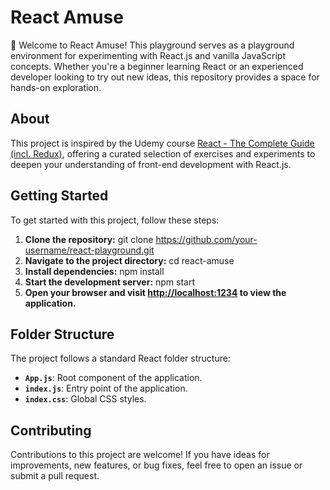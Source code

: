 # React Amuse
:construction:
Welcome to React Amuse! This playground serves as a playground environment for experimenting with React.js and vanilla JavaScript concepts. Whether you're a beginner learning React or an experienced developer looking to try out new ideas, this repository provides a space for hands-on exploration.

## About

This project is inspired by the Udemy course [React - The Complete Guide (incl. Redux)](https://www.udemy.com/course/react-the-complete-guide-incl-redux/learn/lecture/38345146#overview), offering a curated selection of exercises and experiments to deepen your understanding of front-end development with React.js.

## Getting Started
To get started with this project, follow these steps:

1. **Clone the repository:**
   git clone https://github.com/your-username/react-playground.git
2. **Navigate to the project directory:**
   cd react-amuse
3. **Install dependencies:**
   npm install
4. **Start the development server:**
   npm start
5. **Open your browser and visit [http://localhost:1234](http://localhost:1234) to view the application.**

## Folder Structure

The project follows a standard React folder structure:

- **`App.js`**: Root component of the application.
- **`index.js`**: Entry point of the application.
- **`index.css`**: Global CSS styles.

## Contributing

Contributions to this project are welcome! If you have ideas for improvements, new features, or bug fixes, feel free to open an issue or submit a pull request.

